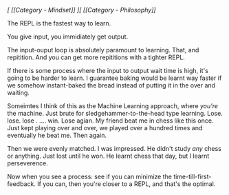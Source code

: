 *[ [[Category - Mindset]] ][ [[Category  - Philosophy]]*

The REPL is the fastest way to learn. 

You give input, you immidiately get output. 

The input-ouput loop is absolutely paramount to learning. 
That, and repitition. And you can get more repititions with a tighter REPL. 

If there is some process where the input to output wait time is high, it's going to be harder to learn. I guarantee baking would be learnt way faster if we somehow instant-baked the bread instead of putting it in the over and waiting. 

Someimtes I think of this as the Machine Learning approach, where *you're* the machine. Just brute for sledgehammer-to-the-head type learning. Lose. lose. lose . .... win. Lose agian. My friend beat me in chess like this once. Just kept playing over and over, we played over a hundred times and eventually he beat me. Then again. 

Then we were evenly matched. I was impressed. He didn't study *any* chess or anything. Just lost until he won. He learnt chess that day, but I learnt perseverence. 

Now when you see a process: see if you can minimize the time-till-first-feedback. If you can, then you're closer to a REPL, and that's the optimal. 